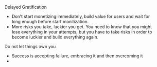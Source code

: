 Delayed Gratification
- Don't start monetizing immediately, build value for users and wait for long enough before start monitization.
- More risks you take, luckier you get. You need to know that you might lose everything in your attempts, but you have to take risks in order to become luckier and build everything again.

Do not let things own you
- Success is accepting failure, embracing it and then overcoming it
- 
